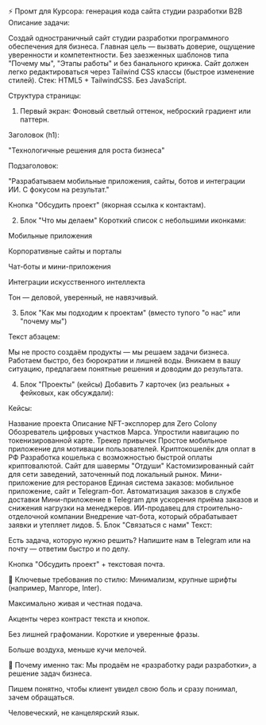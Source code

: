 ⚡ Промт для Курсора: генерация кода сайта студии разработки B2B
Описание задачи:

Создай одностраничный сайт студии разработки программного обеспечения для бизнеса.
Главная цель — вызвать доверие, ощущение уверенности и компетентности.
Без заезженных шаблонов типа "Почему мы", "Этапы работы" и без банального кринжа.
Сайт должен легко редактироваться через Tailwind CSS классы (быстрое изменение стилей).
Стек: HTML5 + TailwindCSS. Без JavaScript.

Структура страницы:
1. Первый экран:
Фоновый светлый оттенок, неброский градиент или паттерн.

Заголовок (h1):

"Технологичные решения для роста бизнеса"

Подзаголовок:

"Разрабатываем мобильные приложения, сайты, ботов и интеграции ИИ. С фокусом на результат."

Кнопка "Обсудить проект" (якорная ссылка к контактам).

2. Блок "Что мы делаем"
Короткий список с небольшими иконками:

Мобильные приложения

Корпоративные сайты и порталы

Чат-боты и мини-приложения

Интеграции искусственного интеллекта

Тон — деловой, уверенный, не навязчивый.

3. Блок "Как мы подходим к проектам"
(вместо тупого "о нас" или "почему мы")

Текст абзацем:

Мы не просто создаём продукты — мы решаем задачи бизнеса.
Работаем быстро, без бюрократии и лишней воды.
Вникаем в вашу ситуацию, предлагаем понятные решения и доводим до результата.

4. Блок "Проекты" (кейсы)
Добавить 7 карточек (из реальных + фейковых, как обсуждали):

Кейсы:


Название проекта	Описание
NFT-эксплорер для Zero Colony	Обозреватель цифровых участков Марса. Упростили навигацию по токенизированной карте.
Трекер привычек	Простое мобильное приложение для мотивации пользователей.
Криптокошелёк для оплат в РФ	Разработка кошелька с возможностью быстрой оплаты криптовалютой.
Сайт для шавермы "Отдуши"	Кастомизированный сайт для сети заведений, заточенный под локальный рынок.
Мини-приложение для ресторанов	Единая система заказов: мобильное приложение, сайт и Telegram-бот.
Автоматизация заказов в службе доставки	Мини-приложение в Telegram для ускорения приёма заказов и снижения нагрузки на менеджеров.
ИИ-продавец для строительно-отделочной компании	Внедрение чат-бота, который обрабатывает заявки и утепляет лидов.
5. Блок "Связаться с нами"
Текст:

Есть задача, которую нужно решить?
Напишите нам в Telegram или на почту — ответим быстро и по делу.

Кнопка "Обсудить проект" + текстовая почта.

🎯 Ключевые требования по стилю:
Минимализм, крупные шрифты (например, Manrope, Inter).

Максимально живая и честная подача.

Акценты через контраст текста и кнопок.

Без лишней графомании. Короткие и уверенные фразы.

Больше воздуха, меньше кучи мелочей.

🧠 Почему именно так:
Мы продаём не «разработку ради разработки», а решение задач бизнеса.

Пишем понятно, чтобы клиент увидел свою боль и сразу понимал, зачем обращаться.

Человеческий, не канцелярский язык.